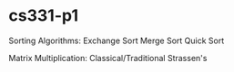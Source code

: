 # cs331-p1
Sorting Algorithms:
Exchange Sort
Merge Sort
Quick Sort

Matrix Multiplication:
Classical/Traditional
Strassen's
